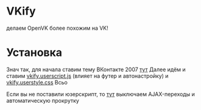 # VKify
делаем OpenVK более похожим на VK!

# Установка
Знач так, для начала ставим тему ВКонтакте 2007 [тут](https://ovk.to/settings?act=interface)
Далее идём и ставим [vkify.userscript.js](https://raw.githubusercontent.com/koke228666/VKify/refs/heads/main/vkify.userscript.js) (влияет на футер и автонастройку) и [vkify.userstyle.css](https://raw.githubusercontent.com/koke228666/VKify/refs/heads/main/vkify.userstyle.css)
Всьо

Если вы не поставили юзерскрипт, то [тут](https://ovk.to/feed) выключаем AJAX-переходы и автоматическую прокрутку
